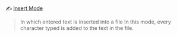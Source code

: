 :writing_hand: [Insert Mode](vi/insert-mode/README.md)
> In which entered text is inserted into a file
In this mode, every character typed is added to the text in the file.